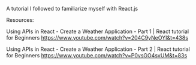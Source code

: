 A tutorial I followed to familiarize myself with React.js

Resources:

  Using APIs in React - Create a Weather Application - Part 1 | React tutorial for Beginners
  https://www.youtube.com/watch?v=204C9yNeOYI&t=438s
  
  Using APIs in React - Create a Weather Application - Part 2 | React tutorial for Beginners
  https://www.youtube.com/watch?v=P0vsGO4svUM&t=83s
